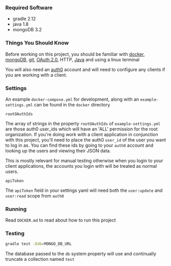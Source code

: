 ### Required Software

- gradle 2.12
- java 1.8
- mongoDB 3.2

### Things You Should Know

Before working on this project, you should be familiar with [docker](https://www.docker.com), [mongoDB](https://www.mongodb.com), [git](https://git-scm.com/doc), [OAuth 2.0](https://oauth.net/2), HTTP, [Java](https://docs.oracle.com/javase/tutorial/java/) and using a linux terminal

You will also need an [auth0](https://auth0.com) account and will need to configure any clients if you are working with a client.

### Settings

An example `docker-compose.yml` for development, along with an `example-settings.yml` can be found in the `docker` directory

`rootOAuthIds`

The array of strings in the property `rootOAuthIds` of `example-settings.yml` are those auth0 user_ids which will have an 'ALL' permission for the root organization. If you're doing work with a client application in conjunction with this project, you'll need to place the auth0 `user_id` of the user you want to log in as. You can find these ids by going to your `auth0` account and looking up the users and viewing their JSON data.

This is mostly relevant for manual testing otherwise when you login to your client applications, the accounts you login with will be treated as normal users.

`apiToken`

The `apiToken` field in your settings yaml will need both the `user:update` and `user:read` scope from `auth0`

### Running

Read `DOCKER.md` to read about how to run this project

### Testing

```sh
gradle test -Ddb=MONGO_DB_URL
```

The database passed to the `db` system property will use and continually truncate a collection named `test`